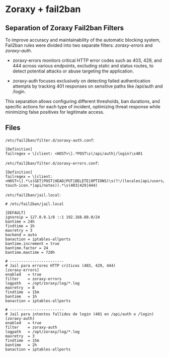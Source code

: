 # Zoraxy + fail2ban

## Separation of Zoraxy Fail2ban Filters

To improve accuracy and maintainability of the automatic blocking system, Fail2ban rules were divided into two separate filters: *zoraxy-errors* and *zoraxy-auth*.

* zoraxy-errors monitors critical HTTP error codes such as 403, 429, and 444 across various endpoints, excluding static and status routes, to detect potential attacks or abuse targeting the application.

* zoraxy-auth focuses exclusively on detecting failed authentication attempts by tracking 401 responses on sensitive paths like /api/auth and /login.

This separation allows configuring different thresholds, ban durations, and specific actions for each type of incident, optimizing threat response while minimizing false positives for legitimate access.

## Files

`/etc/fail2ban/filter.d/zoraxy-auth.conf`:

```
[Definition]
failregex = \[client: <HOST>\].*POST\s(/api/auth|/login)\s401
```

`/etc/fail2ban/filter.d/zoraxy-errors.conf`:

```
[Definition]
failregex = \[client: <HOST>\].*\s(GET|POST|HEAD|PUT|DELETE|OPTIONS)\s(?!/(locales|api/users/me|api/settings/public|api/users/admin/check|api/system/status|favicon\.ico|robots\.txt|apple-touch-icon.*|api/notes)).*\s(403|429|444)
```

`/etc/fail2ban/jail.local`:

```
# /etc/fail2ban/jail.local

[DEFAULT]
ignoreip = 127.0.0.1/8 ::1 192.168.88.0/24
bantime = 24h
findtime = 1h
maxretry = 3
backend = auto
banaction = iptables-allports
bantime.increment = true
bantime.factor = 24
bantime.maxtime = 720h

# ------------------------
# Jail para errores HTTP críticos (403, 429, 444)
[zoraxy-errors]
enabled   = true
filter    = zoraxy-errors
logpath   = /opt/zoraxy/log/*.log
maxretry  = 8
findtime  = 15m
bantime   = 1h
banaction = iptables-allports

# ------------------------
# Jail para intentos fallidos de login (401 en /api/auth o /login)
[zoraxy-auth]
enabled   = true
filter    = zoraxy-auth
logpath   = /opt/zoraxy/log/*.log
maxretry  = 3
findtime  = 15m
bantime   = 2h
banaction = iptables-allports
```
